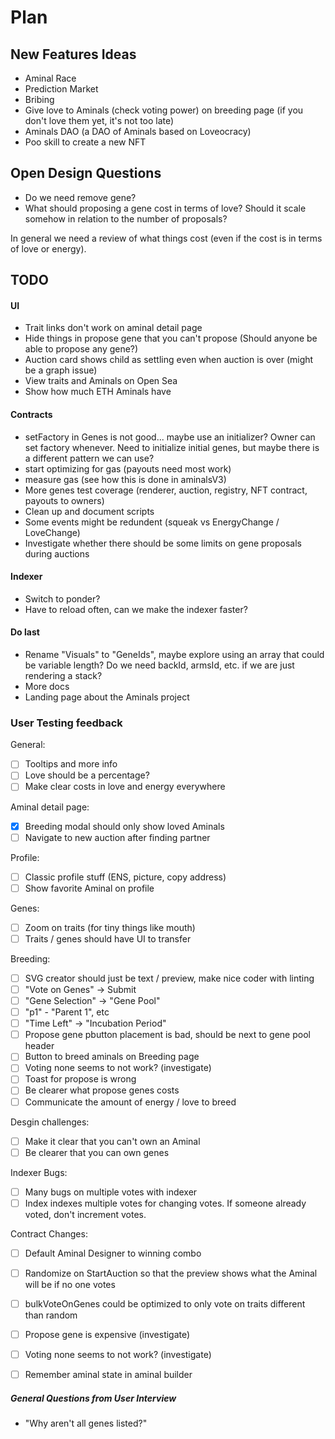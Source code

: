 # Plan

## New Features Ideas

- Aminal Race
- Prediction Market
- Bribing
- Give love to Aminals (check voting power) on breeding page (if you don't love them yet, it's not too late)
- Aminals DAO (a DAO of Aminals based on Loveocracy)
- Poo skill to create a new NFT

## Open Design Questions

- Do we need remove gene?
- What should proposing a gene cost in terms of love? Should it scale somehow in relation to the number of proposals?

In general we need a review of what things cost (even if the cost is in terms of love or energy).

## TODO

#### UI

- Trait links don't work on aminal detail page
- Hide things in propose gene that you can't propose (Should anyone be able to propose any gene?)
- Auction card shows child as settling even when auction is over (might be a graph issue)
- View traits and Aminals on Open Sea
- Show how much ETH Aminals have

#### Contracts

- setFactory in Genes is not good... maybe use an initializer? Owner can set factory whenever. Need to initialize initial genes, but maybe there is a different pattern we can use?
- start optimizing for gas (payouts need most work)
- measure gas (see how this is done in aminalsV3)
- More genes test coverage (renderer, auction, registry, NFT contract, payouts to owners)
- Clean up and document scripts
- Some events might be redundent (squeak vs EnergyChange / LoveChange)
- Investigate whether there should be some limits on gene proposals during auctions

#### Indexer

- Switch to ponder?
- Have to reload often, can we make the indexer faster?

#### Do last

- Rename "Visuals" to "GeneIds", maybe explore using an array that could be variable length? Do we need backId, armsId, etc. if we are just rendering a stack?
- More docs
- Landing page about the Aminals project

### User Testing feedback

General:

- [ ] Tooltips and more info
- [ ] Love should be a percentage?
- [ ] Make clear costs in love and energy everywhere

Aminal detail page:

- [x] Breeding modal should only show loved Aminals
- [ ] Navigate to new auction after finding partner

Profile:

- [ ] Classic profile stuff (ENS, picture, copy address)
- [ ] Show favorite Aminal on profile

Genes:

- [ ] Zoom on traits (for tiny things like mouth)
- [ ] Traits / genes should have UI to transfer

Breeding:

- [ ] SVG creator should just be text / preview, make nice coder with linting
- [ ] "Vote on Genes" -> Submit
- [ ] "Gene Selection" -> "Gene Pool"
- [ ] "p1" - "Parent 1", etc
- [ ] "Time Left" -> "Incubation Period"
- [ ] Propose gene pbutton placement is bad, should be next to gene pool header
- [ ] Button to breed aminals on Breeding page
- [ ] Voting none seems to not work? (investigate)
- [ ] Toast for propose is wrong
- [ ] Be clearer what propose genes costs
- [ ] Communicate the amount of energy / love to breed

Desgin challenges:

- [ ] Make it clear that you can't own an Aminal
- [ ] Be clearer that you can own genes

Indexer Bugs:

- [ ] Many bugs on multiple votes with indexer
- [ ] Index indexes multiple votes for changing votes. If someone already voted, don't increment votes.

Contract Changes:

- [ ] Default Aminal Designer to winning combo
- [ ] Randomize on StartAuction so that the preview shows what the Aminal will be if no one votes
- [ ] bulkVoteOnGenes could be optimized to only vote on traits different than random
- [ ] Propose gene is expensive (investigate)
- [ ] Voting none seems to not work? (investigate)

- [ ] Remember aminal state in aminal builder

##### General Questions from User Interview

- "Why aren't all genes listed?"
